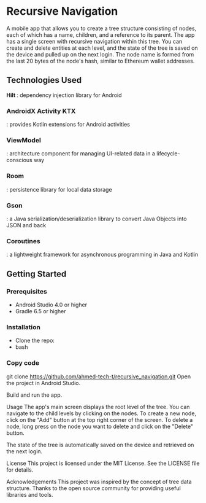 <h1> Recursive Navigation </h1>
A mobile app that allows you to create a tree structure consisting of nodes, each of which has a name, children, and a reference to its parent. The app has a single screen with recursive navigation within this tree. You can create and delete entities at each level, and the state of the tree is saved on the device and pulled up on the next login. The node name is formed from the last 20 bytes of the node's hash, similar to Ethereum wallet addresses.

<h2> Technologies Used </h2>

<b> Hilt </b> : dependency injection library for Android

<h3> AndroidX Activity KTX  </h3> : provides Kotlin extensions for Android activities

<h3> ViewModel </h3> : architecture component for managing UI-related data in a lifecycle-conscious way

<h3> Room  </h3> : persistence library for local data storage

<h3> Gson  </h3> : a Java serialization/deserialization library to convert Java Objects into JSON and back

<h3> Coroutines  </h3> : a lightweight framework for asynchronous programming in Java and Kotlin

<h2> Getting Started </h2>

<h3> Prerequisites </h3>

* Android Studio 4.0 or higher
* Gradle 6.5 or higher

<h3> Installation </h3>

* Clone the repo:
* bash

<h3> Copy code </h3>

git clone https://github.com/ahmed-tech-t/recursive_navigation.git
Open the project in Android Studio.

Build and run the app.

Usage
The app's main screen displays the root level of the tree. You can navigate to the child levels by clicking on the nodes. To create a new node, click on the "Add" button at the top right corner of the screen. To delete a node, long press on the node you want to delete and click on the "Delete" button.

The state of the tree is automatically saved on the device and retrieved on the next login.

License
This project is licensed under the MIT License. See the LICENSE file for details.

Acknowledgements
This project was inspired by the concept of tree data structure.
Thanks to the open source community for providing useful libraries and tools.
